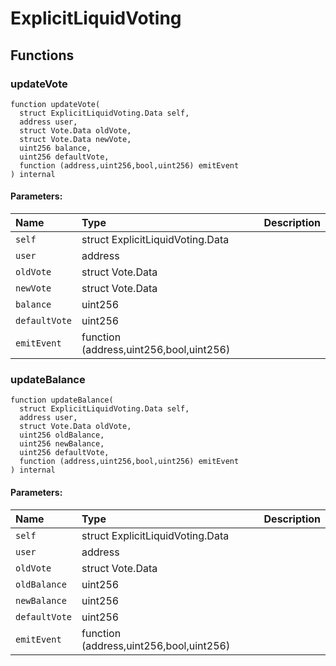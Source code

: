 # ExplicitLiquidVoting





## Functions
### updateVote
```solidity
function updateVote(
  struct ExplicitLiquidVoting.Data self,
  address user,
  struct Vote.Data oldVote,
  struct Vote.Data newVote,
  uint256 balance,
  uint256 defaultVote,
  function (address,uint256,bool,uint256) emitEvent
) internal
```


#### Parameters:
| Name | Type | Description                                                          |
| :--- | :--- | :------------------------------------------------------------------- |
|`self` | struct ExplicitLiquidVoting.Data | 
|`user` | address | 
|`oldVote` | struct Vote.Data | 
|`newVote` | struct Vote.Data | 
|`balance` | uint256 | 
|`defaultVote` | uint256 | 
|`emitEvent` | function (address,uint256,bool,uint256) | 


### updateBalance
```solidity
function updateBalance(
  struct ExplicitLiquidVoting.Data self,
  address user,
  struct Vote.Data oldVote,
  uint256 oldBalance,
  uint256 newBalance,
  uint256 defaultVote,
  function (address,uint256,bool,uint256) emitEvent
) internal
```


#### Parameters:
| Name | Type | Description                                                          |
| :--- | :--- | :------------------------------------------------------------------- |
|`self` | struct ExplicitLiquidVoting.Data | 
|`user` | address | 
|`oldVote` | struct Vote.Data | 
|`oldBalance` | uint256 | 
|`newBalance` | uint256 | 
|`defaultVote` | uint256 | 
|`emitEvent` | function (address,uint256,bool,uint256) | 


